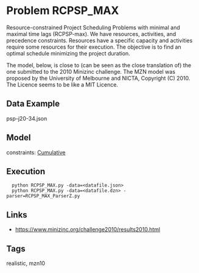 # Problem RCPSP_MAX

Resource-constrained Project Scheduling Problems with minimal and maximal time lags (RCPSP-max).
We have resources, activities, and precedence constraints.
Resources have a specific capacity and activities require some resources for their execution.
The objective is to find an optimal schedule minimizing the project duration.

The model, below, is close to (can be seen as the close translation of) the one submitted to the 2010 Minizinc challenge.
The MZN model was proposed by the University of Melbourne and NICTA, Copyright (C) 2010.
The Licence seems to be like a MIT Licence.

## Data Example
  psp-j20-34.json

## Model
  constraints: [Cumulative](http://pycsp.org/documentation/constraints/Cumulative)

## Execution
```
  python RCPSP_MAX.py -data=<datafile.json>
  python RCPSP_MAX.py -data=<datafile.dzn> -parser=RCPSP_MAX_ParserZ.py
```

## Links
  - https://www.minizinc.org/challenge2010/results2010.html

## Tags
  realistic, mzn10

